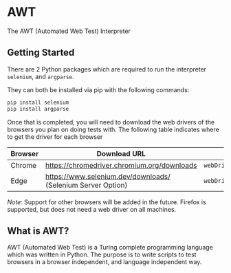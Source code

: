 # AWT
The AWT (Automated Web Test) Interpreter

## Getting Started
There are 2 Python packages which are required to run the interpreter `selenium`, and `argparse`.
 
 They can both be installed via pip with the following commands:
```bash
pip install selenium
pip install argparse
```

Once that is completed, you will need to download the web drivers of the browsers you plan on doing tests with.
The following table indicates where to get the driver for each browser

| Browser 	| Download URL 	| Save path 	|
|---------	|--------------	|-----------	|
| Chrome  	| https://chromedriver.chromium.org/downloads | `webDrivers/chromedriver.exe` |
| Edge    	| https://www.selenium.dev/downloads/ (Selenium Server Option) | `webDrivers/msedgedriver.exe`          	|

*Note*: Support for other browsers will be added in the future. 
Firefox is supported, but does not need a web driver on all machines.

## What is AWT?
AWT (Automated Web Test) is a Turing complete programming language which was written in Python.
The purpose is to write scripts to test browsers in a browser independent, and language independent way.
